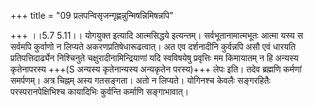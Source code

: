 +++
title = "09 प्रलपन्विसृजन्गृह्णन्नुन्मिषन्निमिषन्नपि"

+++
।।5.7 5.11।। योगयुक्त इत्यादि आत्मसिद्धये इत्यन्तम्। सर्वभूतानामात्मभूतः
आत्मा यस्य स सर्वमपि कुर्वाणो न लिप्यते अकरणप्रतिषेधारूढत्वात्। अत एव
दर्शनादीनि कुर्वन्नपि असौ एवं धारयति प्रतिपत्तिदार्ढ्येन निश्चिनुते
चक्षुरादीनामिन्द्रियाणां यदि स्वविषयेषु प्रवृत्तिः मम किमायातम् न हि
अन्यस्य कृतेनापरस्य +++(S अन्यस्य कृतेनान्यस्य अन्यकृतेन परस्य)+++ लेपः इति।
तदेव ब्रह्मणि कर्मणां समर्पणम्। अत्र चिह्नम् अस्य गतसङ्गता। अतो न
लिप्यते। योगिनश्च केवलैः सङ्गरहितैः परस्परानपेक्षिभिश्च कायादिभिः
कुर्वन्ति कर्माणि सङ्गाभावात्।
